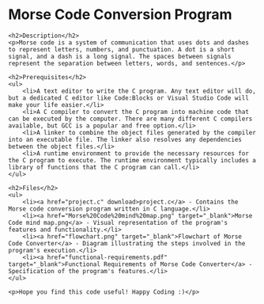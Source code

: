 <!DOCTYPE html>
<html>

<head>
    <meta charset="UTF-8">
    <title>Morse Code Conversion Program</title>
</head>

<body>
    <h1>Morse Code Conversion Program</h1>

    <h2>Description</h2>
    <p>Morse code is a system of communication that uses dots and dashes to represent letters, numbers, and punctuation. A dot is a short signal, and a dash is a long signal. The spaces between signals represent the separation between letters, words, and sentences.</p>

    <h2>Prerequisites</h2>
    <ul>
        <li>A text editor to write the C program. Any text editor will do, but a dedicated C editor like Code:Blocks or Visual Studio Code will make your life easier.</li>
        <li>A C compiler to convert the C program into machine code that can be executed by the computer. There are many different C compilers available, but GCC is a popular and free option.</li>
        <li>A linker to combine the object files generated by the compiler into an executable file. The linker also resolves any dependencies between the object files.</li>
        <li>A runtime environment to provide the necessary resources for the C program to execute. The runtime environment typically includes a library of functions that the C program can call.</li>
    </ul>

    <h2>Files</h2>
    <ul>
        <li><a href="project.c" download>project.c</a> - Contains the Morse code conversion program written in C language.</li>
        <li><a href="Morse%20Code%20mind%20map.png" target="_blank">Morse Code mind map.png</a> - Visual representation of the program's features and functionality.</li>
        <li><a href="flowchart.png" target="_blank">Flowchart of Morse Code Converter</a> - Diagram illustrating the steps involved in the program's execution.</li>
        <li><a href="functional-requirements.pdf" target="_blank">Functional Requirements of Morse Code Converter</a> - Specification of the program's features.</li>
    </ul>

    <p>Hope you find this code useful! Happy Coding :)</p>
</body>

</html>
